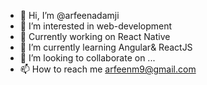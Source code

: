 - 👋 Hi, I’m @arfeenadamji
- 👀 I’m interested in web-development
- 🌱 Currently working on React Native
- 🌱 I’m currently learning Angular& ReactJS
- 💞️ I’m looking to collaborate on ...
- 📫 How to reach me arfeenm9@gmail.com

<!---
arfeenadamji/arfeenadamji is a ✨ special ✨ repository because its `README.md` (this file) appears on your GitHub profile.
You can click the Preview link to take a look at your changes.
--->
